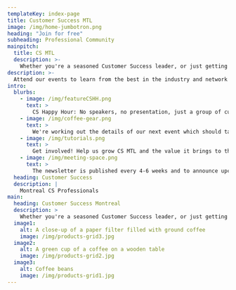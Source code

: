 ```yaml
---
templateKey: index-page
title: Customer Success MTL
image: /img/home-jumbotron.png
heading: "Join for free"
subheading: Professional Community
mainpitch:
  title: CS MTL
  description: >-
    Whether you're a seasoned Customer Success leader, or just getting your career started in CS, join our community to build your network in Montreal and learn from shared experiences.
description: >-
  Attend our events to learn from the best in the industry and network with your peers.
intro:
  blurbs:
    - image: /img/featureCSHH.png
      text: >
        CS Happy Hour: No speakers, no presentation, just a group of customer-focused professionals sharing ideas around a few drinks. Stay tuned for details!
    - image: /img/coffee-gear.png
      text: >
        We're working out the details of our next event which should take place in September. Check back here or join our newsletter to keep informed.
    - image: /img/tutorials.png
      text: >
        Get involved! Help us grow CS MTL and the value it brings to the Montreal business community. We're looking for contributors to the blog, host sponsors and help spreading the word. Get in touch.
    - image: /img/meeting-space.png
      text: >
        The newsletter is published every 4-6 weeks and to announce upcoming events. We curate the best content in the industry and provide tips from local contributors.  
  heading: Customer Success
  description: |
    Montreal CS Professionals
main:
  heading: Customer Success Montreal
  description: >
    Whether you're a seasoned Customer Success leader, or just getting your career started in CS, join our community to build your network in Montreal and learn from shared experiences.
  image1:
    alt: A close-up of a paper filter filled with ground coffee
    image: /img/products-grid3.jpg
  image2:
    alt: A green cup of a coffee on a wooden table
    image: /img/products-grid2.jpg
  image3:
    alt: Coffee beans
    image: /img/products-grid1.jpg
---
```

